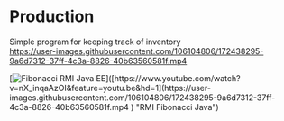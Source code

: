 # Production
Simple program for keeping track of inventory<br>
https://user-images.githubusercontent.com/106104806/172438295-9a6d7312-37ff-4c3a-8826-40b63560581f.mp4


[![Fibonacci RMI Java EE]([http://img.youtube.com/vi/nX_inqaAzOI/0.jpg](https://user-images.githubusercontent.com/106104806/172439347-bf1af1c9-7359-4895-8c00-a790790ac251.png))]([https://www.youtube.com/watch?v=nX_inqaAzOI&feature=youtu.be&hd=1](https://user-images.githubusercontent.com/106104806/172438295-9a6d7312-37ff-4c3a-8826-40b63560581f.mp4
) "RMI Fibonacci Java")


